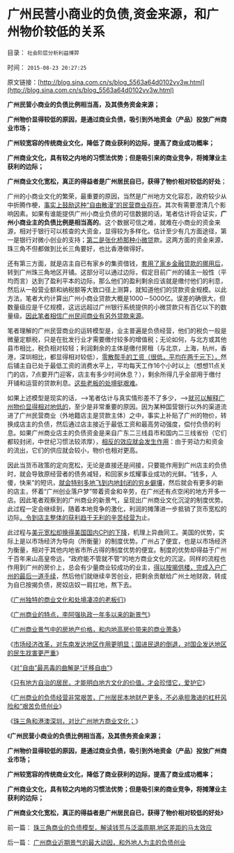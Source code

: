 # 广州民营小商业的负债,资金来源，和广州物价较低的关系

目录： `社会阶层分析利益博羿` 

时间： `2015-08-23 20:27:25` 

原文链接：[http://blog.sina.com.cn/s/blog_5563a64d0102vv3w.html](http://blog.sina.com.cn/s/blog_5563a64d0102vv3w.html)

**广州民营小商业的负债比例相当高，及其债务资金来源；**

**广州物价显得较低的原因，是通过商业负债，吸引到外地资金（产品）投放广州商业市场；**

**广州较宽容的传统商业文化，降低了商业获利的边际，提高了商业成功概率；**

**广州商业文化，具有较之内地的习惯法优势；但是吸引来的商业竞争，将摊薄业主获利的边际；**

**广州商业文化宽松，真正的得益者是广州居民自已，获得了物价相对较低的好处**；

广州的小商业文化的繁荣，最重要的原因，当然是广州地方文化容忍，政府较少从中折腾作梗，[事实上鼓励这种“自由散漫”的民营商业存在](../../../2009/2/5/市场经济的自由交换原则不容争辩.md)。其次有需要澄清几个影响因素。如果有谁能提供广州小商业负债的可信数据的话，笔者估计将会证实，**广州小商业主的负债比例是相当高的**。这个数据可信之难，就难在小商业的资金来源，相对于银行可以核查的大资金，显得较为多样化。估计至少有几方面途径，第一是银行对微小创业的支持；[第二是张化桥那种小微贷](../../../2013/2/8/张化桥先生的悲愤，高利贷和可怕的追债公司.md)款。这两方面的资金来源，珠三角不但都做到比长三角要好，也比香港做得好。

还有第三方面，就是店主自已有家乡的集资借钱，[套用了家乡金融贷款的挪用后](../../../2011/10/9/零和投机的贡献，高利贷是最核心的价格信号.md)，转到广州珠三角地区开铺。这部分可以通过边际，假定目前广州的铺主一般性（平均而言）达到了盈利平本的边际，那么他们的盈利剩余应该就是缴付他们的利息，然后从一般营业额和纳税额等大致口径上测算，就知道他们的贷款资金规模。以此方法，笔者大约计算出广州小商业贷款大概是1000－5000亿。误差的确很大，但数量级应是千亿规模，这远远超过广州银行系统提供的小微贷款只有百亿以下的数量级。[因此笔者相信广州民间商业有另外贷款来源](../../../2015/7/13/“万恶的资本，非法集资，扰乱社会主义金融秩序”的真面目.md)。

笔者理解的广州民营商业的运转模型是，业主普遍是负债经营，他们的税负一般是微量定额税，只是在批发行业才需要缴付较多的增值税；无论如何，与北方或其他县市相比，税负相对较轻；利润剩余的主体是缴付房租（与北京，上海，杭州，香港，深圳相比，都显得相对较低），[零散帮手的工资（很低，平均在两千元下），](../../../2015/7/5/“最低工资”的统治本意，和现实的真实解读.md)然后铺主自已处于最低工资的消费水平上，平均每天工作16个小时以上（想想11点关门的店，7点要开门迎客，店主有多少时间休息？），剩余所得几乎全部用于缴付开铺和运营的贷款利息。[这些老板的处境挺艰难](../../../2015/8/5/广州独特的商业文化和处境凄凉的老板们；.md)。

如果上述模型是现实的话，——>笔者估计与真实情形差不了多少，——>[就可以解释广州物价显得相对地低的](../../../2014/3/6/只有苏联模式中的极左端，才会反户籍制度.md)，至少是非常重要的原因。因为某种国营银行以外的渠道流进了广州民营商业（外地籍店主是贷款主体）之中，事实上补贴了广州的物价，转换成店主的负债，然后通过店主接近于最低工资和最高劳动强度，偿付负债的利息。如果广州商业店主的负债资金是来自广东二三线县市和国内二三线省份（它们都较封闭，中世纪习惯法较浓厚），[相反的效应就会发生作用](../../../2009/9/18/农村包围城市只是信仰中的神话.md)：由于劳动力和资金的流出，它们的供应就会较小，物价也相对更高。

因此当货币政策的定向宽松，无论是直接还是间接，只要能作用到广州店主的负债时，就会导致原经营者的债务减轻，和回家乡炫耀事业成功的光鲜。“钱多，人傻，快来”的短讯，[就会特别多地飞到内地封闭的穷乡僻壤](../../../2009/9/19/农村：市场流通物流法制和人权欠发达地区.md)，然后就会有更多的新的店主，怀着“广州创业落户梦”带着资金和辛劳，在广州还有点空闲的地方开多一店。因此笔者观察到的广州商业的新景气，呈现出广州商业文化沉淀的制度优势。此过程一定会继续到，随着本地竞争的激化，利润的摊薄进一步抵销了货币宽松的边际[，令到店主整体的获利趋于无利的辛苦经营为](../../../2015/8/4/从实体经济淘金业化的艰难，理解指责“股民投机”的政治深意；.md)止。

此过程与[美元宽松却换得美国国内CPI的下降](../../../2010/6/29/克鲁格曼和心脏病的中国式疗法.md)，机理上异曲同工。美国的优势，实际上是以市场经济为导向（所衡量）的制度优势。广州占了便宜，也是以市场经济为衡量，相对于其他内地省市所占得的制度优势的便宜。制度的优势却得益于广州千百年来山高皇帝远，“政府能不管就不管”的地方商业文化的沉淀。同样的流程也作用到广州的房价上，总会有少量商业较成功的业主，[得以按揭供楼，完成入户广州的最后一道手续](../../../2014/5/28/“买椟求珠”的学区房，及地铁上盖，城镇化“保值升值”…….md)，然后他们就继续辛苦创业，把剩余贡献给广州土地财政，转成为自已按揭负债，房奴店奴一肩扛地，熬下去。

《[广州独特的商业文化和处境凄凉的老板们](../../../2015/8/5/广州独特的商业文化和处境凄凉的老板们；.md)》

《[广州商业的特点，李阿强执政一年多以来的新景气](../../../2015/8/6/广州商业的特点，李阿强执政一年来的新景气；.md)》

《[广州商业景气中的房地产价格，和内地高房价带来的商业萧条](../../../2015/8/7/“放松监管，政府不作为”是民生改善的长远之计；.md)》

《[市场经济改革，对东南发达地区作用更明显；国进民退的倒退，对国企发达地区的民生戕害更严重](../../../2015/8/8/“市场经济方向”的改革，关键在贯彻“默认权益归于个体”.md)》

《[对“自由”最恶毒的曲解是“迁移自由”](../../../2015/8/19/对“人权之自由”最恶毒的曲解是“迁移自由”.md)》

《[只有地方自治的居民，才能明白地方文化的价值，才会珍惜它，爱护它](../../../2015/8/20/只有自治的居民，才能明白地方文化的价值.md)》

《[广州商业的负债经营非常艰苦，广州居民本地财产更多，不必承担激进的杠杆风险和“艰苦负债创业](../../../2015/8/21/广州商业近期景气的最大动因，和外地人为主的负债创业.md)》

《[珠三角和港澳深圳，对比广州地方商业文化；](../../../2015/8/22/珠三角和港澳深圳，对比广州地方商业文化.md)》

《**广州民营小商业的负债比例相当高，及其债务资金来源；**

**广州物价显得较低的原因，是通过商业负债，吸引到外地资金（产品）投放广州商业市场；**

**广州较宽容的传统商业文化，降低了商业获利的边际，提高了商业成功概率；**

**广州商业文化，具有较之内地的习惯法优势；但是吸引来的商业竞争，将摊薄业主获利的边际；**

**广州商业文化宽松，真正的得益者是广州居民自已，获得了物价相对较低的好处**》

前一篇： [珠三角商业的负债模型，解读钱荒与泛滥周期,地区差距的马太效应](../../../2015/8/26/珠三角商业的负债模型，解读钱荒与泛滥周期,地区差距的马太效应.md)

后一篇： [广州商业近期景气的最大动因，和外地人为主的负债创业](../../../2015/8/21/广州商业近期景气的最大动因，和外地人为主的负债创业.md)

